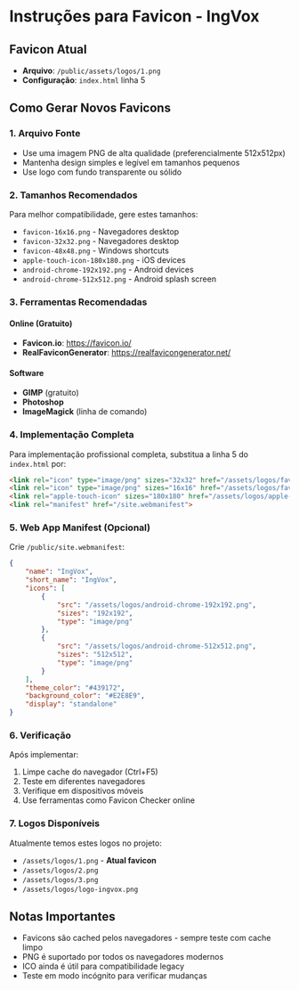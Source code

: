 # Instruções para Favicon - IngVox

## Favicon Atual
- **Arquivo**: `/public/assets/logos/1.png`
- **Configuração**: `index.html` linha 5

## Como Gerar Novos Favicons

### 1. Arquivo Fonte
- Use uma imagem PNG de alta qualidade (preferencialmente 512x512px)
- Mantenha design simples e legível em tamanhos pequenos
- Use logo com fundo transparente ou sólido

### 2. Tamanhos Recomendados
Para melhor compatibilidade, gere estes tamanhos:
- `favicon-16x16.png` - Navegadores desktop
- `favicon-32x32.png` - Navegadores desktop
- `favicon-48x48.png` - Windows shortcuts
- `apple-touch-icon-180x180.png` - iOS devices
- `android-chrome-192x192.png` - Android devices
- `android-chrome-512x512.png` - Android splash screen

### 3. Ferramentas Recomendadas

#### Online (Gratuito)
- **Favicon.io**: https://favicon.io/
- **RealFaviconGenerator**: https://realfavicongenerator.net/

#### Software
- **GIMP** (gratuito)
- **Photoshop**
- **ImageMagick** (linha de comando)

### 4. Implementação Completa

Para implementação profissional completa, substitua a linha 5 do `index.html` por:

```html
<link rel="icon" type="image/png" sizes="32x32" href="/assets/logos/favicon-32x32.png">
<link rel="icon" type="image/png" sizes="16x16" href="/assets/logos/favicon-16x16.png">
<link rel="apple-touch-icon" sizes="180x180" href="/assets/logos/apple-touch-icon.png">
<link rel="manifest" href="/site.webmanifest">
```

### 5. Web App Manifest (Opcional)

Crie `/public/site.webmanifest`:
```json
{
    "name": "IngVox",
    "short_name": "IngVox",
    "icons": [
        {
            "src": "/assets/logos/android-chrome-192x192.png",
            "sizes": "192x192",
            "type": "image/png"
        },
        {
            "src": "/assets/logos/android-chrome-512x512.png",
            "sizes": "512x512",
            "type": "image/png"
        }
    ],
    "theme_color": "#439172",
    "background_color": "#E2E8E9",
    "display": "standalone"
}
```

### 6. Verificação

Após implementar:
1. Limpe cache do navegador (Ctrl+F5)
2. Teste em diferentes navegadores
3. Verifique em dispositivos móveis
4. Use ferramentas como Favicon Checker online

### 7. Logos Disponíveis

Atualmente temos estes logos no projeto:
- `/assets/logos/1.png` - **Atual favicon**
- `/assets/logos/2.png`
- `/assets/logos/3.png`
- `/assets/logos/logo-ingvox.png`

## Notas Importantes

- Favicons são cached pelos navegadores - sempre teste com cache limpo
- PNG é suportado por todos os navegadores modernos
- ICO ainda é útil para compatibilidade legacy
- Teste em modo incógnito para verificar mudanças